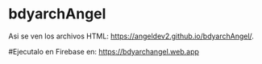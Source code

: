 # bdyarchAngel

Asi se ven los archivos HTML: https://angeldev2.github.io/bdyarchAngel/.

#Ejecutalo en Firebase en: https://bdyarchangel.web.app
